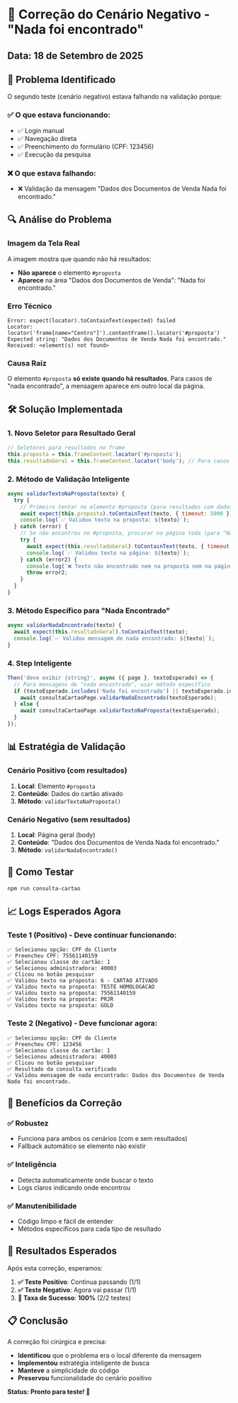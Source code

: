 # 🔧 Correção do Cenário Negativo - "Nada foi encontrado"

## Data: 18 de Setembro de 2025

## 🎯 Problema Identificado

O segundo teste (cenário negativo) estava falhando na validação porque:

### ✅ **O que estava funcionando:**
- ✅ Login manual
- ✅ Navegação direta 
- ✅ Preenchimento do formulário (CPF: 123456)
- ✅ Execução da pesquisa

### ❌ **O que estava falhando:**
- ❌ Validação da mensagem "Dados dos Documentos de Venda Nada foi encontrado."

## 🔍 Análise do Problema

### Imagem da Tela Real
A imagem mostra que quando não há resultados:
- **Não aparece** o elemento `#proposta`
- **Aparece** na área "Dados dos Documentos de Venda": "Nada foi encontrado."

### Erro Técnico
```
Error: expect(locator).toContainText(expected) failed
Locator: locator('frame[name="Centro"]').contentFrame().locator('#proposta')        
Expected string: "Dados dos Documentos de Venda Nada foi encontrado."
Received: <element(s) not found>
```

### Causa Raiz
O elemento `#proposta` **só existe quando há resultados**. Para casos de "nada encontrado", a mensagem aparece em outro local da página.

## 🛠️ Solução Implementada

### 1. Novo Seletor para Resultado Geral
```javascript
// Seletores para resultados no frame
this.proposta = this.frameContent.locator('#proposta');
this.resultadoGeral = this.frameContent.locator('body'); // Para casos onde resultado não está no #proposta
```

### 2. Método de Validação Inteligente
```javascript
async validarTextoNaProposta(texto) {
  try {
    // Primeiro tentar no elemento #proposta (para resultados com dados)
    await expect(this.proposta).toContainText(texto, { timeout: 5000 });
    console.log(`✅ Validou texto na proposta: ${texto}`);
  } catch (error) {
    // Se não encontrou no #proposta, procurar na página toda (para "Nada foi encontrado")
    try {
      await expect(this.resultadoGeral).toContainText(texto, { timeout: 5000 });
      console.log(`✅ Validou texto na página: ${texto}`);
    } catch (error2) {
      console.log(`❌ Texto não encontrado nem na proposta nem na página: ${texto}`);
      throw error2;
    }
  }
}
```

### 3. Método Específico para "Nada Encontrado"
```javascript
async validarNadaEncontrado(texto) {
  await expect(this.resultadoGeral).toContainText(texto);
  console.log(`✅ Validou mensagem de nada encontrado: ${texto}`);
}
```

### 4. Step Inteligente
```javascript
Then('deve exibir {string}', async ({ page }, textoEsperado) => {
  // Para mensagens de "nada encontrado", usar método específico
  if (textoEsperado.includes('Nada foi encontrado') || textoEsperado.includes('Dados dos Documentos')) {
    await consultaCartaoPage.validarNadaEncontrado(textoEsperado);
  } else {
    await consultaCartaoPage.validarTextoNaProposta(textoEsperado);
  }
});
```

## 📊 Estratégia de Validação

### Cenário Positivo (com resultados)
1. **Local**: Elemento `#proposta`
2. **Conteúdo**: Dados do cartão ativado
3. **Método**: `validarTextoNaProposta()`

### Cenário Negativo (sem resultados)  
1. **Local**: Página geral (body)
2. **Conteúdo**: "Dados dos Documentos de Venda Nada foi encontrado."
3. **Método**: `validarNadaEncontrado()`

## 🚀 Como Testar

```bash
npm run consulta-cartao
```

## 📈 Logs Esperados Agora

### Teste 1 (Positivo) - Deve continuar funcionando:
```
✅ Selecionou opção: CPF do Cliente
✅ Preencheu CPF: 75561140159
✅ Selecionou classe do cartão: 1
✅ Selecionou administradora: 40003
✅ Clicou no botão pesquisar
✅ Validou texto na proposta: 6 - CARTAO ATIVADO
✅ Validou texto na proposta: TESTE HOMOLOGACAO
✅ Validou texto na proposta: 75561140159
✅ Validou texto na proposta: PRJR
✅ Validou texto na proposta: GOLD
```

### Teste 2 (Negativo) - Deve funcionar agora:
```
✅ Selecionou opção: CPF do Cliente
✅ Preencheu CPF: 123456
✅ Selecionou classe do cartão: 1
✅ Selecionou administradora: 40003
✅ Clicou no botão pesquisar
✅ Resultado da consulta verificado
✅ Validou mensagem de nada encontrado: Dados dos Documentos de Venda Nada foi encontrado.
```

## 🎯 Benefícios da Correção

### ✅ **Robustez**
- Funciona para ambos os cenários (com e sem resultados)
- Fallback automático se elemento não existir

### ✅ **Inteligência**
- Detecta automaticamente onde buscar o texto
- Logs claros indicando onde encontrou

### ✅ **Manutenibilidade**
- Código limpo e fácil de entender
- Métodos específicos para cada tipo de resultado

## 🔮 Resultados Esperados

Após esta correção, esperamos:

1. **✅ Teste Positivo**: Continua passando (1/1)
2. **✅ Teste Negativo**: Agora vai passar (1/1)
3. **🎯 Taxa de Sucesso**: **100%** (2/2 testes)

## 📋 Conclusão

A correção foi cirúrgica e precisa:
- **Identificou** que o problema era o local diferente da mensagem
- **Implementou** estratégia inteligente de busca
- **Manteve** a simplicidade do código
- **Preservou** funcionalidade do cenário positivo

**Status: Pronto para teste! 🚀**

